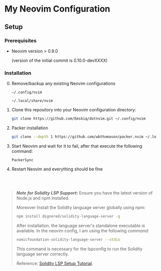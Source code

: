 # My Neovim Configuration

## Setup

### Prerequisites

- Neovim version > 0.9.0
  
  (version of the initial commit is 0.10.0-devXXXX)

### Installation
0. Remove/backup any existing Neovim configurations
   
    `~/.config/nvim`

    `~/.local/share/nvim`
1. Clone this repository into your Neovim configuration directory:

    ```bash
    git clone https://github.com/Emskiq/dotnvim.git ~/.config/nvim
    ```
2. Packer installation
    ```bash
   git clone --depth 1 https://github.com/wbthomason/packer.nvim ~/.local/share/nvim/site/pack/packer/start/packer.nvim
    ```
3. Start Neovim and wait for it to fail, after that execute the following command:

   ```vim
   PackerSync
   ```

4. Restart Neovim and everything should be fine

<br/>

<br/>

> **_Note for Solidity LSP Support:_** Ensure you have the latest version of Node.js and npm installed.
>
> Moreover Install the Solidity language server globally using npm:
>
>    ```bash
>    npm install @ignored/solidity-language-server -g
>    ```
>
> After installation, the language server's standalone executable is available. In the neovim config, I am using the following _command_:
>
>    ```bash
>    nomicfoundation-solidity-language-server --stdio
>    ```
>
>    This command is necessary for the lspconfig to run the Solidity language server correctly.
>
> Reference: [Solidity LSP Setup Tutorial](https://wizzardhat.com/solidity-lsp-neovim-setup/).
